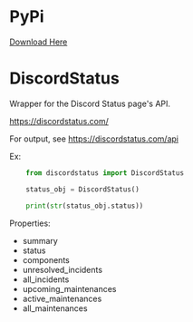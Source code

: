 # PyPi

[Download Here](https://pypi.org/project/DiscordStatus/)

# DiscordStatus
Wrapper for the Discord Status page's API.

https://discordstatus.com/

For output, see https://discordstatus.com/api

Ex:
```python
    from discordstatus import DiscordStatus

    status_obj = DiscordStatus()

    print(str(status_obj.status))
```

Properties:
- summary
- status
- components
- unresolved_incidents
- all_incidents
- upcoming_maintenances
- active_maintenances
- all_maintenances
